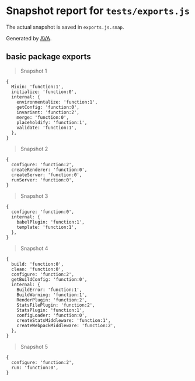 # Snapshot report for `tests/exports.js`

The actual snapshot is saved in `exports.js.snap`.

Generated by [AVA](https://ava.li).

## basic package exports

> Snapshot 1

    {
      Mixin: 'function:1',
      initialize: 'function:0',
      internal: {
        environmentalize: 'function:1',
        getConfig: 'function:0',
        invariant: 'function:2',
        merge: 'function:0',
        placeholdify: 'function:1',
        validate: 'function:1',
      },
    }

> Snapshot 2

    {
      configure: 'function:2',
      createRenderer: 'function:0',
      createServer: 'function:0',
      runServer: 'function:0',
    }

> Snapshot 3

    {
      configure: 'function:0',
      internal: {
        babelPlugin: 'function:1',
        template: 'function:1',
      },
    }

> Snapshot 4

    {
      build: 'function:0',
      clean: 'function:0',
      configure: 'function:2',
      getBuildConfig: 'function:0',
      internal: {
        BuildError: 'function:1',
        BuildWarning: 'function:1',
        RenderPlugin: 'function:2',
        StatsFilePlugin: 'function:2',
        StatsPlugin: 'function:1',
        configLoader: 'function:0',
        createStatsMiddleware: 'function:1',
        createWebpackMiddleware: 'function:2',
      },
    }

> Snapshot 5

    {
      configure: 'function:2',
      run: 'function:0',
    }
